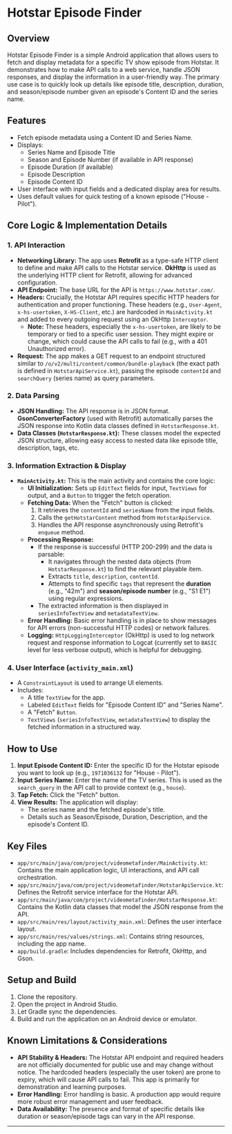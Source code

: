 # Hotstar Episode Finder

## Overview

Hotstar Episode Finder is a simple Android application that allows users to fetch and display metadata for a specific TV show episode from Hotstar. It demonstrates how to make API calls to a web service, handle JSON responses, and display the information in a user-friendly way. The primary use case is to quickly look up details like episode title, description, duration, and season/episode number given an episode's Content ID and the series name.

## Features

*   Fetch episode metadata using a Content ID and Series Name.
*   Displays:
    *   Series Name and Episode Title
    *   Season and Episode Number (if available in API response)
    *   Episode Duration (if available)
    *   Episode Description
    *   Episode Content ID
*   User interface with input fields and a dedicated display area for results.
*   Uses default values for quick testing of a known episode ("House - Pilot").

## Core Logic & Implementation Details

### 1. API Interaction

*   **Networking Library:** The app uses **Retrofit** as a type-safe HTTP client to define and make API calls to the Hotstar service. **OkHttp** is used as the underlying HTTP client for Retrofit, allowing for advanced configuration.
*   **API Endpoint:** The base URL for the API is `https://www.hotstar.com/`.
*   **Headers:** Crucially, the Hotstar API requires specific HTTP headers for authentication and proper functioning. These headers (e.g., `User-Agent`, `x-hs-usertoken`, `X-HS-Client`, etc.) are hardcoded in `MainActivity.kt` and added to every outgoing request using an OkHttp `Interceptor`.
    *   **Note:** These headers, especially the `x-hs-usertoken`, are likely to be temporary or tied to a specific user session. They might expire or change, which could cause the API calls to fail (e.g., with a 401 Unauthorized error).
*   **Request:** The app makes a GET request to an endpoint structured similar to `/o/v2/multi/content/common/bundle-playback` (the exact path is defined in `HotstarApiService.kt`), passing the episode `contentId` and `searchQuery` (series name) as query parameters.

### 2. Data Parsing

*   **JSON Handling:** The API response is in JSON format. **GsonConverterFactory** (used with Retrofit) automatically parses the JSON response into Kotlin data classes defined in `HotstarResponse.kt`.
*   **Data Classes (`HotstarResponse.kt`):** These classes model the expected JSON structure, allowing easy access to nested data like episode title, description, tags, etc.

### 3. Information Extraction & Display

*   **`MainActivity.kt`:** This is the main activity and contains the core logic:
    *   **UI Initialization:** Sets up `EditText` fields for input, `TextViews` for output, and a `Button` to trigger the fetch operation.
    *   **Fetching Data:** When the "Fetch" button is clicked:
        1.  It retrieves the `contentId` and `seriesName` from the input fields.
        2.  Calls the `getHotstarContent` method from `HotstarApiService`.
        3.  Handles the API response asynchronously using Retrofit's `enqueue` method.
    *   **Processing Response:**
        *   If the response is successful (HTTP 200-299) and the data is parsable:
            *   It navigates through the nested data objects (from `HotstarResponse.kt`) to find the relevant playable item.
            *   Extracts `title`, `description`, `contentId`.
            *   Attempts to find specific `tags` that represent the **duration** (e.g., "42m") and **season/episode number** (e.g., "S1 E1") using regular expressions.
        *   The extracted information is then displayed in `seriesInfoTextView` and `metadataTextView`.
    *   **Error Handling:** Basic error handling is in place to show messages for API errors (non-successful HTTP codes) or network failures.
    *   **Logging:** `HttpLoggingInterceptor` (OkHttp) is used to log network request and response information to Logcat (currently set to `BASIC` level for less verbose output), which is helpful for debugging.

### 4. User Interface (`activity_main.xml`)

*   A `ConstraintLayout` is used to arrange UI elements.
*   Includes:
    *   A title `TextView` for the app.
    *   Labeled `EditText` fields for "Episode Content ID" and "Series Name".
    *   A "Fetch" `Button`.
    *   `TextViews` (`seriesInfoTextView`, `metadataTextView`) to display the fetched information in a structured way.

## How to Use

1.  **Input Episode Content ID:** Enter the specific ID for the Hotstar episode you want to look up (e.g., `1971036132` for "House - Pilot").
2.  **Input Series Name:** Enter the name of the TV series. This is used as the `search_query` in the API call to provide context (e.g., `house`).
3.  **Tap Fetch:** Click the "Fetch" button.
4.  **View Results:** The application will display:
    *   The series name and the fetched episode's title.
    *   Details such as Season/Episode, Duration, Description, and the episode's Content ID.

## Key Files

*   `app/src/main/java/com/project/videometafinder/MainActivity.kt`: Contains the main application logic, UI interactions, and API call orchestration.
*   `app/src/main/java/com/project/videometafinder/HotstarApiService.kt`: Defines the Retrofit service interface for the Hotstar API.
*   `app/src/main/java/com/project/videometafinder/HotstarResponse.kt`: Contains the Kotlin data classes that model the JSON response from the API.
*   `app/src/main/res/layout/activity_main.xml`: Defines the user interface layout.
*   `app/src/main/res/values/strings.xml`: Contains string resources, including the app name.
*   `app/build.gradle`: Includes dependencies for Retrofit, OkHttp, and Gson.

## Setup and Build

1.  Clone the repository.
2.  Open the project in Android Studio.
3.  Let Gradle sync the dependencies.
4.  Build and run the application on an Android device or emulator.

## Known Limitations & Considerations

*   **API Stability & Headers:** The Hotstar API endpoint and required headers are not officially documented for public use and may change without notice. The hardcoded headers (especially the user token) are prone to expiry, which will cause API calls to fail. This app is primarily for demonstration and learning purposes.
*   **Error Handling:** Error handling is basic. A production app would require more robust error management and user feedback.
*   **Data Availability:** The presence and format of specific details like duration or season/episode tags can vary in the API response.

---

